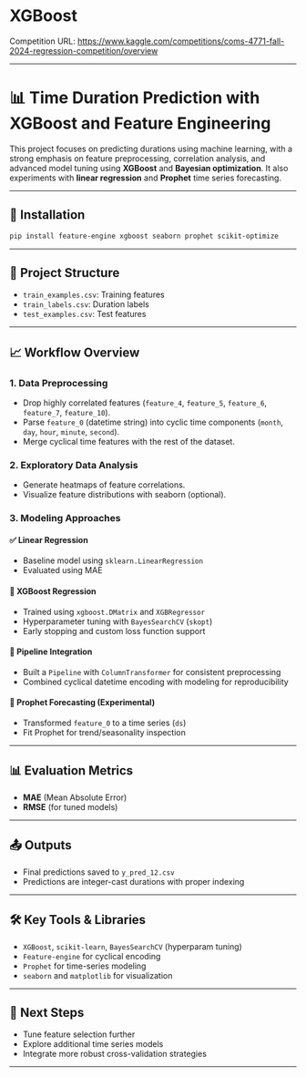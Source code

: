 # XGBoost
Competition URL:
https://www.kaggle.com/competitions/coms-4771-fall-2024-regression-competition/overview 

---

# 📊 Time Duration Prediction with XGBoost and Feature Engineering

This project focuses on predicting durations using machine learning, with a strong emphasis on feature preprocessing, correlation analysis, and advanced model tuning using **XGBoost** and **Bayesian optimization**. It also experiments with **linear regression** and **Prophet** time series forecasting.

---

## 🔧 Installation

```bash
pip install feature-engine xgboost seaborn prophet scikit-optimize
```

---

## 📁 Project Structure

- `train_examples.csv`: Training features
- `train_labels.csv`: Duration labels
- `test_examples.csv`: Test features

---

## 📈 Workflow Overview

### 1. **Data Preprocessing**
- Drop highly correlated features (`feature_4`, `feature_5`, `feature_6`, `feature_7`, `feature_10`).
- Parse `feature_0` (datetime string) into cyclic time components (`month`, `day`, `hour`, `minute`, `second`).
- Merge cyclical time features with the rest of the dataset.

### 2. **Exploratory Data Analysis**
- Generate heatmaps of feature correlations.
- Visualize feature distributions with seaborn (optional).

### 3. **Modeling Approaches**

#### ✅ Linear Regression
- Baseline model using `sklearn.LinearRegression`
- Evaluated using MAE

#### 🌲 XGBoost Regression
- Trained using `xgboost.DMatrix` and `XGBRegressor`
- Hyperparameter tuning with `BayesSearchCV` (`skopt`)
- Early stopping and custom loss function support

#### 🔄 Pipeline Integration
- Built a `Pipeline` with `ColumnTransformer` for consistent preprocessing
- Combined cyclical datetime encoding with modeling for reproducibility

#### 🔮 Prophet Forecasting (Experimental)
- Transformed `feature_0` to a time series (`ds`)
- Fit Prophet for trend/seasonality inspection

---

## 📊 Evaluation Metrics
- **MAE** (Mean Absolute Error)
- **RMSE** (for tuned models)

---

## 📤 Outputs
- Final predictions saved to `y_pred_12.csv`
- Predictions are integer-cast durations with proper indexing

---

## 🛠️ Key Tools & Libraries
- `XGBoost`, `scikit-learn`, `BayesSearchCV` (hyperparam tuning)
- `Feature-engine` for cyclical encoding
- `Prophet` for time-series modeling
- `seaborn` and `matplotlib` for visualization

---

## 🚀 Next Steps
- Tune feature selection further
- Explore additional time series models
- Integrate more robust cross-validation strategies

---

